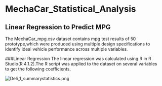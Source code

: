 # MechaCar_Statistical_Analysis
## Linear Regression to Predict MPG
    
The MechaCar_mpg.csv dataset contains mpg test results of 50 prototype,which were produced using multiple design specifications to identify ideal vehicle performance across multiple variables.

###Linear Regression 
   The linear regression was calculated using R in R Studio(R 4.1.2).The R script was applied to the dataset on several variables to get the following coefficients.
   
   ![Deli_1_summarystatistics.png](Images/Deli_1_summarystatistics.png)
